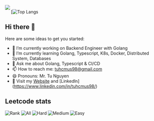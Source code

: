 <img align='left' src="https://github-readme-stats.vercel.app/api?username=tunv98&count_private=true&show_icons=true">

[![Top Langs](https://github-readme-stats.vercel.app/api/top-langs/?username=tunv98&hide=javascript,css,html,assembly&langs_count=10&count_private=true&exclude_repo=sortBigFile&layout=compact)

## Hi there 👋

Here are some ideas to get you started:

- 🔭 I’m currently working on Backend Engineer with Golang
- 🌱 I’m currently learning Golang, Typescript, K8s, Docker, Distributed System, Databases
- 💬 Ask me about Golang, Typescript & CI/CD
- 📫 How to reach me: tuhcmus98@gmail.com
- 😄 Pronouns: Mr. Tu Nguyen
- 👋 Visit my [Website](https://tunv98.github.io/design-me/) and [Linkedln] (https://www.linkedin.com/in/tuhcmus98/)

## Leetcode stats
![Rank](https://badges.peiyuan.ch/leetcode/tuhcmus98/ranking?logo=leetcode&label=tuhcmus98&color=green)
![All](https://badges.peiyuan.ch/leetcode/tuhcmus98/solved)
![Hard](https://badges.peiyuan.ch/leetcode/tuhcmus98/solved?difficulty=hard)
![Medium](https://badges.peiyuan.ch/leetcode/tuhcmus98/solved?difficulty=medium)
![Easy](https://badges.peiyuan.ch/leetcode/tuhcmus98/solved?difficulty=easy)